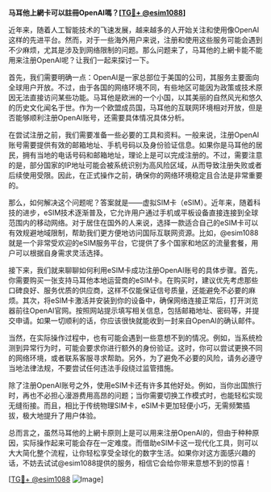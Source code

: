 **马耳他上網卡可以註冊OpenAI嗎？[[TG💪+ @esim1088](https://t.me/s/esim1088)]**

近年来，随着人工智能技术的飞速发展，越来越多的人开始关注和使用像OpenAI这样的先进平台。然而，对于一些海外用户来说，注册和使用这些服务可能会遇到不少麻烦，尤其是涉及到网络限制的问题。那么问题来了，马耳他的上網卡能不能用来注册OpenAI呢？让我们一起来探讨一下。

首先，我们需要明确一点：OpenAI是一家总部位于美国的公司，其服务主要面向全球用户开放。不过，由于各国的网络环境不同，有些地区可能因为政策或技术原因无法直接访问某些功能。马耳他是欧洲的一个小国，以其美丽的自然风光和悠久的历史文化闻名于世。作为一个欧盟成员国，马耳他的互联网环境相对开放，但是否能够顺利注册OpenAI账号，还需要具体情况具体分析。

在尝试注册之前，我们需要准备一些必要的工具和资料。一般来说，注册OpenAI账号需要提供有效的邮箱地址、手机号码以及身份验证信息。如果你是马耳他的居民，拥有当地的电话号码和邮箱地址，理论上是可以完成注册的。不过，需要注意的是，部分国家的IP地址可能会被系统识别为高风险区域，从而导致注册失败或者后续使用受限。因此，在正式操作之前，确保你的网络环境稳定且合法是非常重要的。

那么，如何解决这个问题呢？答案就是——虚拟SIM卡（eSIM）。近年来，随着科技的进步，eSIM技术逐渐普及，它允许用户通过手机或平板设备直接连接到全球范围内的移动网络。对于居住在国外的人来说，选择一款适合自己的eSIM卡可以有效规避地域限制，帮助我们更方便地访问国际互联网资源。比如，@esim1088就是一个非常受欢迎的eSIM服务平台，它提供了多个国家和地区的流量套餐，用户可以根据自身需求灵活选择。

接下来，我们就来聊聊如何利用eSIM卡成功注册OpenAI账号的具体步骤。首先，你需要购买一张支持马耳他本地运营商的eSIM卡。在购买时，建议优先考虑那些口碑良好、服务优质的供应商，这样不仅能保证信号质量，还能避免不必要的麻烦。其次，将eSIM卡激活并安装到你的设备中，确保网络连接正常后，打开浏览器前往OpenAI官网。按照网站提示填写相关信息，包括邮箱地址、密码等，并提交申请。如果一切顺利的话，你应该很快就能收到一封来自OpenAI的确认邮件。

当然，在实际操作过程中，也有可能会遇到一些意想不到的情况。例如，当系统检测到异常行为时，可能会要求你进行额外的身份验证。这时，你可以尝试更换不同的网络环境，或者联系客服寻求帮助。另外，为了避免不必要的风险，请务必遵守当地法律法规，不要尝试任何违法手段绕过监管措施。

除了注册OpenAI账号之外，使用eSIM卡还有许多其他好处。例如，当你出国旅行时，再也不必担心漫游费用高昂的问题；当你需要切换工作模式时，也能轻松实现无缝衔接。而且，相比于传统物理SIM卡，eSIM卡更加轻便小巧，无需频繁插拔，极大地提升了用户体验。

总而言之，虽然马耳他的上網卡原则上是可以用来注册OpenAI的，但由于种种原因，实际操作起来可能会存在一定难度。而借助eSIM卡这一现代化工具，则可以大大简化整个流程，让你轻松享受全球化的数字生活。如果你对这方面感兴趣的话，不妨去试试@esim1088提供的服务，相信它会给你带来意想不到的惊喜！

[[TG💪+ @esim1088](https://t.me/s/esim1088) ![Image](https://i.postimg.cc/4NQfJmqS/Snipaste-2025-05-13-00-14-12.png)]